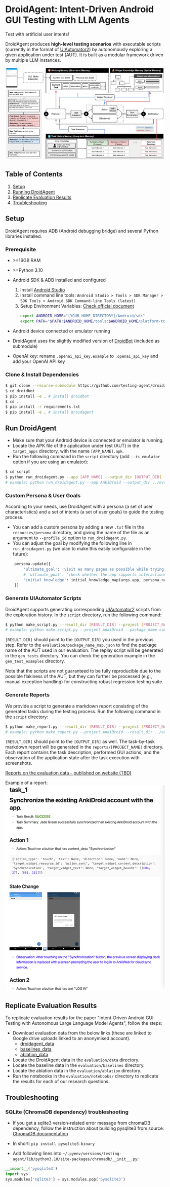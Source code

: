 # DroidAgent: Intent-Driven Android GUI Testing with LLM Agents

Test with artificial user intents!

DroidAgent produces **high-level testing scenarios** with executable scripts (currently in the format of [UIAutomator2](https://github.com/openatx/uiautomator2)) by autonomously exploring a given application under test (AUT). It is built as a modular framework driven by multiple LLM instances.

![droidagent_overview](resources/droidagent.jpg)

## Table of Contents
1. [Setup](#setup)
2. [Running DroidAgent](#run-droidagent)
3. [Replicate Evaluation Results](#replicate-evaluation-results)
4. [Troubleshooting](#troubleshooting)

## Setup

DroidAgent requires ADB (Android debugging bridge) and several Python libraries installed.

### Prerequisite
* \>=16GB RAM
* \>=Python 3.10
* Android SDK & ADB installed and configured
    1. Install [Android Studio](https://developer.android.com/studio)
    2. Install command line tools: `Android Studio > Tools > SDK Manager > SDK Tools > Android SDK Command-line Tools (latest)`
    3. Setup Environment Variables: [Check official document](https://developer.android.com/studio/command-line?hl=ko#environment-variables)
        ```bash
        export ANDROID_HOME="[YOUR_HOME_DIRECTORY]/Android/sdk"
        export PATH="$PATH:$ANDROID_HOME/tools:$ANDROID_HOME/platform-tools:$ANDROID_HOME/cmdline-tools/latest/bin"
        ```

* Android device connected or emulator running
* DroidAgent uses the slightly modified version of [DroidBot](https://github.com/testing-agent/droidbot) (included as submodule)
* OpenAI key: rename `.openai_api_key.example` to `.openai_api_key` and add your OpenAI API key


### Clone & Install Dependencies
```bash
$ git clone --recurse-submodule https://github.com/testing-agent/droidagent.git
$ cd droidbot
$ pip install -e . # install droidbot
$ cd ..
$ pip install -r requirements.txt
$ pip install -e . # install droidagent
```

## Run DroidAgent
* Make sure that your Android device is connected or emulator is running.
* Locate the APK file of the application under test (AUT) in the `target_apps` directory, with the name `[APP_NAME].apk`.
* Run the following command in the `script` directory (add `--is_emulator` option if you are using an emulator):
```bash
$ cd script
$ python run_droidagent.py --app [APP_NAME] --output_dir [OUTPUT_DIR] --is_emulator
# example: python run_droidagent.py --app AnkiDroid --output_dir ../evaluation/data_new/AnkiDroid --is_emulator
```


### Custom Persona & User Goals
According to your needs, use DroidAgent with a persona (a set of user characteristics) and a set of intents (a set of user goals) to guide the testing process. 

* You can add a custom persona by adding a new `.txt` file in the `resources/persona` directory, and giving the name of the file as an argument to `--profile_id` option to `run_droidagent.py`.
* You can adjust the goal by modifying the following line in `run_droidagent.py` (we plan to make this easily configurable in the future):
```python
    persona.update({
        'ultimate_goal': 'visit as many pages as possible while trying their core functionalities',
        # 'ultimate_goal': 'check whether the app supports interactions between multiple users', # for QuickChat case study
        'initial_knowledge': initial_knowledge_map(args.app, persona_name, app_name),
    })
```

### Generate UIAutomator Scripts
DroidAgent supports generating corresponding [UIAutomator2](https://github.com/openatx/uiautomator2) scripts from the exploration history. In the `script` directory, run the following command:
```bash
$ python make_script.py --result_dir [RESULT_DIR] --project [PROJECT_NAME] --package [PACKAGE_NAME]
# example: python make_script.py --project AnkiDroid --package_name com.ichi2.anki --result_dir ../evaluation/data/AnkiDroid
```
`[RESULT_DIR]` should point to the `[OUTPUT_DIR]` you used in the previous step. Refer to the `evaluation/package_name_map.json` to find the package name of the AUT used in our evaluation. The replay script will be generated in the `gen_tests` directory. You can check the generation example in the `gen_test_examples` directory.

Note that the scripts are not guaranteed to be fully reproducible due to the possible flakiness of the AUT, but they can further be processed (e.g., manual exception handling) for constructing robust regression testing suite.

### Generate Reports
We provide a script to generate a markdown report consisting of the generated tasks during the testing process. Run the following command in the `script` directory:
```bash
$ python make_report.py --result_dir [RESULT_DIR] --project [PROJECT_NAME]
# example: python make_report.py --project AnkiDroid --result_dir ../evaluation/data/AnkiDroid
```
`[RESULT_DIR]` should point to the `[OUTPUT_DIR]` as well.
The task-by-task markdown report will be generated in the `reports/[PROJECT_NAME]` directory. Each report contains the task description, performed GUI actions, and the observation of the application state after the task execution with screenshots.

[Reports on the evaluation data - published on website (TBD)](https://testing-agent.github.io/droidagent-reports/)

Example of a report:
![report](resources/example_report.png)

## Replicate Evaluation Results
To replicate evaluation results for the paper "Intent-Driven Android GUI Testing with Autonomous Large Language Model Agents", follow the steps: 

* Download evaluation data from the below links (these are linked to Google drive uploads linked to an anonymised account).
    - [droidagent_data](https://drive.google.com/file/d/1J4LFozBcRUWlobRWUGsU6KkzNU3b95J7/view?usp=sharing)
    - [baselines_data](https://drive.google.com/file/d/1pKDOw7J-4aKI21ypoxucB74XtoU63UDL/view?usp=sharing)
    - [ablation_data](https://drive.google.com/file/d/1LbbF7oXOJoZUG0N9sxHTLqeLL60OOhsk/view?usp=sharing)
* Locate the DroidAgent data in the `evaluation/data` directory.
* Locate the baseline data in the `evaluation/baselines` directory.
* Locate the ablation data in the `evaluation/ablation` directory.
* Run the notebooks in the `evaluation/notebooks/` directory to replicate the results for each of our research questions.


## Troubleshooting
### SQLite (ChromaDB dependency) troubleshooting
* If you get a sqlite3 version-related error message from chromaDB dependency, follow the instruction about building pysqlite3 from source: [ChromaDB documentation](https://docs.trychroma.com/troubleshooting#sqlite)

* In short: `pip install pysqlite3-binary`
* Add following lines into `~/.pyenv/versions/testing-agent/lib/python3.10/site-packages/chromadb/__init__.py`:
```python
__import__('pysqlite3')
import sys
sys.modules['sqlite3'] = sys.modules.pop('pysqlite3')
```
